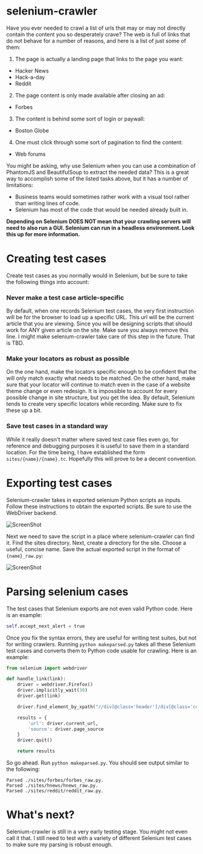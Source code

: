 selenium-crawler
================

Have you ever needed to crawl a list of urls that may or may not directly
contain the content you so desperately crave? The web is full of links that do
not behave for a number of reasons, and here is a list of just some of them:

1. The page is actually a landing page that links to the page you want:
  * Hacker News
  * Hack-a-day
  * Reddit
2. The page content is only made available after closing an ad:
  * Forbes
3. The content is behind some sort of login or paywall:
  * Boston Globe
4. One must click through some sort of pagination to find the content:
  * Web forums

You might be asking, why use Selenium when you can use a combination of
PhantomJS and BeautifulSoup to extract the needed data? This is a great way to
accomplish some of the listed tasks above, but it has a number of limitations:

* Business teams would sometimes rather work with a visual tool rather than
  writing lines of code.
* Selenium has most of the code that would be needed already built in.

**Depending on Selenium DOES NOT mean that your crawling servers will need to
also run a GUI. Selenium can run in a headless environment. Look this up for
more information.**

Creating test cases
===================

Create test cases as you normally would in Selenium, but be sure to take the
following things into account:

### Never make a test case article-specific
By default, when one records Selenium test cases, the very first instruction
will be for the browser to load up a specific URL. This url will be the current
article that you are viewing. Since you will be designing scripts that should
work for ANY given article on the site. Make sure you always remove this line. I
might make selenium-crawler take care of this step in the future. That is TBD.

### Make your locators as robust as possible
On the one hand, make the locators specific enough to be confident that the
will only match exactly what needs to be matched. On the other hand, make sure
that your locator will continue to match even in the case of a website theme
change or even redesign. It is impossible to account for every possible change
in site structure, but you get the idea. By default, Selenium tends to create
very specific locators while recording. Make sure to fix these up a bit.

### Save test cases in a standard way
While it really doesn't matter where saved test case files even go, for
reference and debugging purposes it is useful to save them in a standard
location. For the time being, I have established the form
`sites/{name}/{name}.tc`. Hopefully this will prove to be a decent convention.

Exporting test cases
====================

Selenium-crawler takes in exported selenium Python scripts as inputs. Follow
these instructions to obtain the exported scripts. Be sure to use the WebDriver
backend.

![ScreenShot](https://raw.github.com/cmwslw/selenium-crawler/master/docs/exporting_tc.png)

Next we need to save the script in a place where selenium-crawler can find it.
Find the sites directory. Next, create a directory for the site. Choose a
useful, concise name. Save the actual exported script in the format of
`{name}_raw.py`:

![ScreenShot](https://raw.github.com/cmwslw/selenium-crawler/master/docs/saving_tc.png)

Parsing selenium cases
======================

The test cases that Selenium exports are not even valid Python code. Here is an
example:

```python
self.accept_next_alert = true
```

Once you fix the syntax errors, they are useful for writing test suites, but not
for writing crawlers. Running `python makeparsed.py` takes all these Selenium
test cases and converts them to Python code usable for crawling. Here is an
example:

```python
from selenium import webdriver

def handle_link(link):
    driver = webdriver.Firefox()
    driver.implicitly_wait(30)
    driver.get(link)

    driver.find_element_by_xpath("//div[@class='header']/div[@class='continue']/a").click()

    results = {
        'url': driver.current_url,
        'source': driver.page_source
    }
    driver.quit()

    return results
```

So go ahead. Run `python makeparsed.py`. You should see output similar to the
following:

```
Parsed ./sites/forbes/forbes_raw.py.
Parsed ./sites/hnews/hnews_raw.py.
Parsed ./sites/reddit/reddit_raw.py.
```

What's next?
============

Selenium-crawler is still in a very early testing stage. You might not even call
it that. I still need to test with a variety of different Selenium test cases to
make sure my parsing is robust enough.

